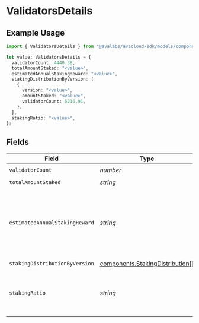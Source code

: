 # ValidatorsDetails

## Example Usage

```typescript
import { ValidatorsDetails } from "@avalabs/avacloud-sdk/models/components";

let value: ValidatorsDetails = {
  validatorCount: 4440.38,
  totalAmountStaked: "<value>",
  estimatedAnnualStakingReward: "<value>",
  stakingDistributionByVersion: [
    {
      version: "<value>",
      amountStaked: "<value>",
      validatorCount: 5216.91,
    },
  ],
  stakingRatio: "<value>",
};
```

## Fields

| Field                                                                              | Type                                                                               | Required                                                                           | Description                                                                        |
| ---------------------------------------------------------------------------------- | ---------------------------------------------------------------------------------- | ---------------------------------------------------------------------------------- | ---------------------------------------------------------------------------------- |
| `validatorCount`                                                                   | *number*                                                                           | :heavy_check_mark:                                                                 | N/A                                                                                |
| `totalAmountStaked`                                                                | *string*                                                                           | :heavy_check_mark:                                                                 | N/A                                                                                |
| `estimatedAnnualStakingReward`                                                     | *string*                                                                           | :heavy_check_mark:                                                                 | Total potential rewards from currently active validations and delegations.         |
| `stakingDistributionByVersion`                                                     | [components.StakingDistribution](../../models/components/stakingdistribution.md)[] | :heavy_check_mark:                                                                 | N/A                                                                                |
| `stakingRatio`                                                                     | *string*                                                                           | :heavy_check_mark:                                                                 | Ratio of total active stake amount to the current supply.                          |